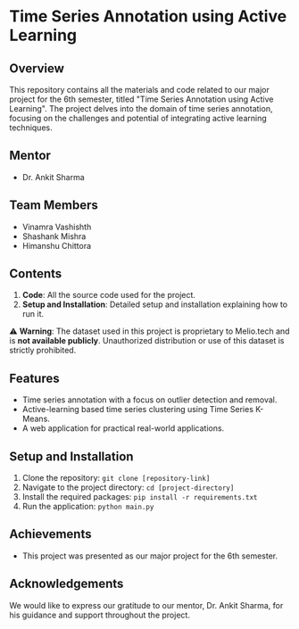 # Time Series Annotation using Active Learning

## Overview
This repository contains all the materials and code related to our major project for the 6th semester, titled "Time Series Annotation using Active Learning". The project delves into the domain of time series annotation, focusing on the challenges and potential of integrating active learning techniques.

## Mentor
- Dr. Ankit Sharma

## Team Members
- Vinamra Vashishth
- Shashank Mishra
- Himanshu Chittora

## Contents
1. **Code**: All the source code used for the project.
2. **Setup and Installation**: Detailed setup and installation explaining how to run it.

⚠️ **Warning**: The dataset used in this project is proprietary to Melio.tech and is **not available publicly**. Unauthorized distribution or use of this dataset is strictly prohibited.

## Features
- Time series annotation with a focus on outlier detection and removal.
- Active-learning based time series clustering using Time Series K-Means.
- A web application for practical real-world applications.

## Setup and Installation
1. Clone the repository: `git clone [repository-link]`
2. Navigate to the project directory: `cd [project-directory]`
3. Install the required packages: `pip install -r requirements.txt`
4. Run the application: `python main.py`

## Achievements
- This project was presented as our major project for the 6th semester.

## Acknowledgements
We would like to express our gratitude to our mentor, Dr. Ankit Sharma, for his guidance and support throughout the project.

